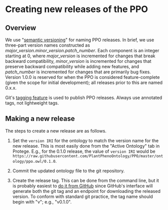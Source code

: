 # Creating new releases of the PPO

## Overview

We use "[semantic versioning](http://semver.org/)" for naming PPO releases.  In brief, we use three-part version names constructed as *major_version*.*minor_version*.*patch_number*.  Each component is an integer starting at 0, where *major_version* is incremented for changes that break backward compatibility, *minor_version* is incremented for changes that preserve backward compatibility while adding new features, and *patch_number* is incremented for changes that are primarily bug fixes.  Version 1.0.0 is reserved for when the PPO is considered feature-complete (given the scope for initial development); all releases prior to this are named 0.x.x.

Git's [tagging feature](https://git-scm.com/book/en/v2/Git-Basics-Tagging) is used to publish PPO releases.  Always use annotated tags, not lightweight tags.


## Making a new release

The steps to create a new release are as follows.

1. Set the `version IRI` for the ontology to match the version name for the new release.  This is most easily done from the "Active Ontology" tab in Protege.  E.g., for the 0.1.0 release, the value of `version IRI` would be `https://raw.githubusercontent.com/PlantPhenoOntology/PPO/master/ontology/ppo.owl/0.1.0`.

2. Commit the updated ontology file to the git repository.

3. Create the release tag.  This can be done from the command line, but it is probably easiest to [do it from GitHub](https://help.github.com/articles/creating-releases/) since GitHub's interface will generate both the git tag and an endpoint for downloading the released version.  To conform with standard git practice, the tag name should begin with "v"; e.g., "v0.1.0".

